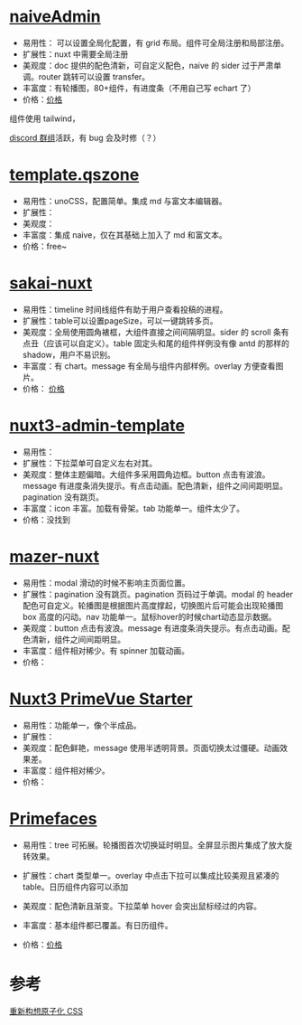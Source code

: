# <a href="http://naive-ui-admin.vercel.app">naiveAdmin</a>

- 易用性： 可以设置全局化配置，有 grid 布局。组件可全局注册和局部注册。
- 扩展性：nuxt 中需要全局注册
- 美观度：doc 提供的配色清新，可自定义配色，naive 的 sider 过于严肃单调。router 跳转可以设置 transfer。
- 丰富度：有轮播图，80+组件，有进度条（不用自己写 echart 了）
- 价格：<a href="https://www.naiveadmin.com/authorize/index">价格</a>

组件使用 tailwind，

<a href="discord.com/channels/842427094214770768">discord 群组</a>活跃，有 bug 会及时修（？）

# <a href="http://template.qszone.com">template.qszone</a>

- 易用性：unoCSS，配置简单。集成 md 与富文本编辑器。
- 扩展性：
- 美观度：
- 丰富度：集成 naive，仅在其基础上加入了 md 和富文本。
- 价格：free~

# <a href="http://sakai-nuxt.vercel.app">sakai-nuxt</a>

- 易用性：timeline 时间线组件有助于用户查看投稿的进程。
- 扩展性：table可以设置pageSize，可以一键跳转多页。
- 美观度：全局使用圆角裱框，大组件直接之间间隔明显。sider 的 scroll 条有点丑（应该可以自定义）。table 固定头和尾的组件样例没有像 antd 的那样的 shadow，用户不易识别。
- 丰富度：有 chart。message 有全局与组件内部样例。overlay 方便查看图片。
- 价格： <a href="https://blocks.primevue.org/#/pricing">价格</a>

# <a href="http://nuxt3-admin-template.vercel.app">nuxt3-admin-template</a>

- 易用性：
- 扩展性：下拉菜单可自定义左右对其。
- 美观度：整体主题偏暗。大组件多采用圆角边框。button 点击有波浪。message 有进度条消失提示。有点击动画。配色清新，组件之间间距明显。pagination 没有跳页。
- 丰富度：icon 丰富。加载有骨架。tab 功能单一。组件太少了。
- 价格：没找到

# <a href="http://mazer-nuxt.vercel.app">mazer-nuxt</a>

- 易用性：modal 滑动的时候不影响主页面位置。
- 扩展性：pagination 没有跳页。pagination 页码过于单调。modal 的 header 配色可自定义。轮播图是根据图片高度撑起，切换图片后可能会出现轮播图 box 高度的闪动。nav 功能单一。鼠标hover的时候chart动态显示数据。
- 美观度：button 点击有波浪。message 有进度条消失提示。有点击动画。配色清新，组件之间间距明显。
- 丰富度：组件相对稀少。有 spinner 加载动画。
- 价格：

# <a href="https://nuxt3-primevue-starter.netlify.app/">Nuxt3 PrimeVue Starter</a>

- 易用性：功能单一，像个半成品。
- 扩展性：
- 美观度：配色鲜艳，message 使用半透明背景。页面切换太过僵硬。动画效果差。
- 丰富度：组件相对稀少。
- 价格：

# <a href="https://www.primefaces.org/">Primefaces</a>

- 易用性：tree 可拓展。轮播图首次切换延时明显。全屏显示图片集成了放大旋转效果。
- 扩展性：chart 类型单一。overlay 中点击下拉可以集成比较美观且紧凑的 table。日历组件内容可以添加
- 美观度：配色清新且渐变。下拉菜单 hover 会突出鼠标经过的内容。
- 丰富度：基本组件都已覆盖。有日历组件。

- 价格：<a href="https://blocks.primevue.org/#/pricing">价格</a>


# 参考

<a href="https://antfu.me/posts/reimagine-atomic-css-zh">重新构想原子化 CSS</a>
